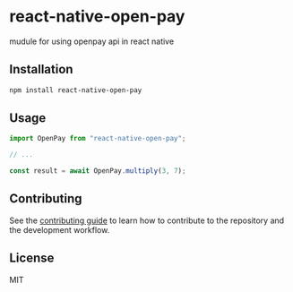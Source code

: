 # react-native-open-pay

mudule for using openpay api in react native

## Installation

```sh
npm install react-native-open-pay
```

## Usage

```js
import OpenPay from "react-native-open-pay";

// ...

const result = await OpenPay.multiply(3, 7);
```

## Contributing

See the [contributing guide](CONTRIBUTING.md) to learn how to contribute to the repository and the development workflow.

## License

MIT
